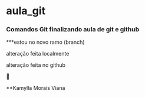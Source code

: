 # aula_git
### Comandos Git finalizando aula de git e github


***estou no novo ramo (branch)

alteração feita localmente

alteração feita no github 

🙂

**Kamylla Morais Viana 
